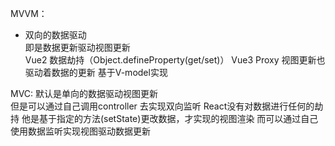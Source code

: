 MVVM：  
+ 双向的数据驱动  
    即是数据更新驱动视图更新  
        Vue2 数据劫持（Object.defineProperty(get/set)）
        Vue3 Proxy
    视图更新也驱动着数据的更新
        基于V-model实现  


MVC:
默认是单向的数据驱动视图更新  
但是可以通过自己调用controller 去实现双向监听
React没有对数据进行任何的劫持 他是基于指定的方法(setState)更改数据，才实现的视图渲染
而可以通过自己使用数据监听实现视图驱动数据更新